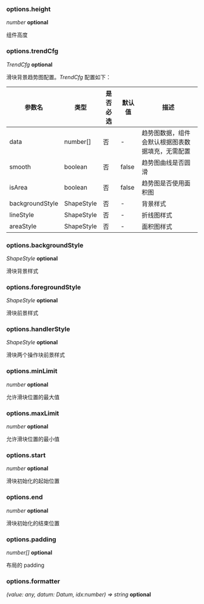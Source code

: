 ### options.height

<description> _number_ **optional**</description>

组件高度

### options.trendCfg

<description> _TrendCfg_ **optional**</description>

滑块背景趋势图配置。_TrendCfg_ 配置如下：

| 参数名          | 类型       | 是否必选 | 默认值 | 描述                                             |
| --------------- | ---------- | -------- | ------ | ------------------------------------------------ |
| data            | number[]   | 否       | -      | 趋势图数据，组件会默认根据图表数据填充，无需配置 |
| smooth          | boolean    | 否       | false  | 趋势图曲线是否圆滑                               |
| isArea          | boolean    | 否       | false  | 趋势图是否使用面积图                             |
| backgroundStyle | ShapeStyle | 否       | -      | 背景样式                                         |
| lineStyle       | ShapeStyle | 否       | -      | 折线图样式                                       |
| areaStyle       | ShapeStyle | 否       | -      | 面积图样式                                       |

### options.backgroundStyle

<description> _ShapeStyle_ **optional**</description>

滑块背景样式

### options.foregroundStyle

<description> _ShapeStyle_ **optional**</description>

滑块前景样式

### options.handlerStyle

<description> _ShapeStyle_ **optional**</description>

滑块两个操作块前景样式

### options.minLimit

<description> _number_ **optional**</description>

允许滑块位置的最大值

### options.maxLimit

<description> _number_ **optional**</description>

允许滑块位置的最小值

### options.start

<description> _number_ **optional**</description>

滑块初始化的起始位置

### options.end

<description> _number_ **optional**</description>

滑块初始化的结束位置

### options.padding

<description> _number[]_ **optional**</description>

布局的 padding

### options.formatter

<description> _(value: any, datum: Datum, idx:number) => string_ **optional**</description>
